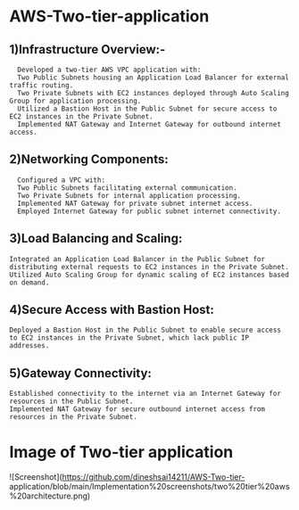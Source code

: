 # AWS-Two-tier-application
## 1)Infrastructure Overview:-
      Developed a two-tier AWS VPC application with:
      Two Public Subnets housing an Application Load Balancer for external traffic routing.
      Two Private Subnets with EC2 instances deployed through Auto Scaling Group for application processing.
      Utilized a Bastion Host in the Public Subnet for secure access to EC2 instances in the Private Subnet.
      Implemented NAT Gateway and Internet Gateway for outbound internet access.

## 2)Networking Components:
      Configured a VPC with:
      Two Public Subnets facilitating external communication.
      Two Private Subnets for internal application processing.
      Implemented NAT Gateway for private subnet internet access.
      Employed Internet Gateway for public subnet internet connectivity.

## 3)Load Balancing and Scaling:
    Integrated an Application Load Balancer in the Public Subnet for distributing external requests to EC2 instances in the Private Subnet.
    Utilized Auto Scaling Group for dynamic scaling of EC2 instances based on demand.

## 4)Secure Access with Bastion Host:
    Deployed a Bastion Host in the Public Subnet to enable secure access to EC2 instances in the Private Subnet, which lack public IP 
    addresses.

## 5)Gateway Connectivity:
    Established connectivity to the internet via an Internet Gateway for resources in the Public Subnet.
    Implemented NAT Gateway for secure outbound internet access from resources in the Private Subnet.

# Image of Two-tier application
  ![Screenshot](https://github.com/dineshsai14211/AWS-Two-tier- application/blob/main/Implementation%20screenshots/two%20tier%20aws%20architecture.png)


